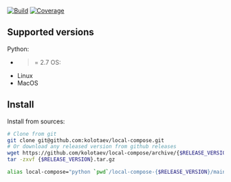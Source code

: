 
[![Build](https://github.com/kolotaev/local-compose/workflows/Tests/badge.svg?branch=master)](https://github.com/kolotaev/local-compose/actions)
[![Coverage](https://codecov.io/github/kolotaev/local-compose/coverage.svg?branch=master)](https://codecov.io/github/kolotaev/local-compose?branch=master)
<!-- [![Supported Versions](https://img.shields.io/pypi/pyversions/local-compose.svg)](https://pypi.org/project/local-compose) -->


## Supported versions

Python:
- >= 2.7
OS:
- Linux
- MacOS


## Install

Install from sources:
```bash
# Clone from git
git clone git@github.com:kolotaev/local-compose.git
# Or download any released version from github releases
wget https://github.com/kolotaev/local-compose/archive/{$RELEASE_VERSION}.tar.gz
tar -zxvf {$RELEASE_VERSION}.tar.gz

alias local-compose="python `pwd`/local-compose-{$RELEASE_VERSION}/main.py"
```
